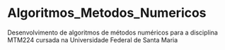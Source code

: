 # Algoritmos_Metodos_Numericos
Desenvolvimento de algoritmos de métodos numéricos para a disciplina MTM224 cursada na Universidade Federal de Santa Maria
